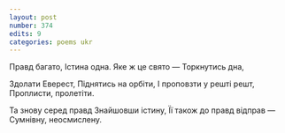 ```yaml
---
layout: post
number: 374
edits: 9
categories: poems ukr
---
```


Правд багато, 
Істина одна.
Яке ж це свято —
Торкнутись дна,

Здолати Еверест,
Піднятись на орбіти,
І проповзти у решті решт,
Проплисти, пролетіти.

Та знову серед правд
Знайшовши істину,
Її також до правд відправ —
Сумнівну, неосмислену.
